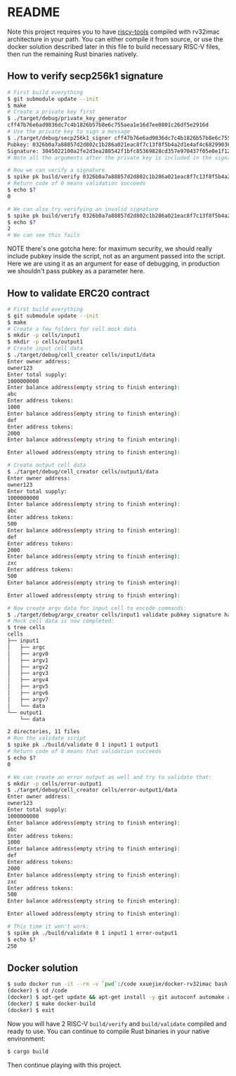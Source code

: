 # README

Note this project requires you to have [riscv-tools](https://github.com/riscv/riscv-tools) compiled with rv32imac architecture in your path. You can either compile it from source, or use the docker solution described later in this file to build necessary RISC-V files, then run the remaining Rust binaries natively.

## How to verify secp256k1 signature

```bash
# First build everything
$ git submodule update --init
$ make
# Create a private key first
$ ./target/debug/private_key_generator
cff47b76e6ad9836dc7c4b1826b57b8e6c755aea1e16d7ee0801c26df5e2916d
# Use the private key to sign a message
$ ./target/debug/secp256k1_signer cff47b76e6ad9836dc7c4b1826b57b8e6c755aea1e16d7ee0801c26df5e2916d foo bar
Pubkey: 0326b0a7a88857d2d802c1b286a021eac8f7c13f8f5b4a2d1e4af4c6829903648f
Signature: 3045022100a2fe2d3ea288542f1bfc85369828cd357e970437f05e0e1f121d477762105a1c02206648ee22e2ef5eb9ee63e0454f977a1c48cb706fc5db7f70fc0237b7905c0343
# Note all the arguments after the private key is included in the signature calculation, in this case, `foo` and `bar` are used

# Now we can verify a signature
$ spike pk build/verify 0326b0a7a88857d2d802c1b286a021eac8f7c13f8f5b4a2d1e4af4c6829903648f 0326b0a7a88857d2d802c1b286a021eac8f7c13f8f5b4a2d1e4af4c6829903648f foo bar
# Return code of 0 means validation succeeds
$ echo $?
0

# We can also try verifying an invalid signature
$ spike pk build/verify 0326b0a7a88857d2d802c1b286a021eac8f7c13f8f5b4a2d1e4af4c6829903648f 3045022100a2fe2d3ea288542f1bfc85369828cd357e970437f05e0e1f121d477762105a1c02206648ee22e2ef5eb9ee63e0454f977a1c48cb706fc5db7f70fc0237b7905c0343 foo bar invalid part
$ echo $?
2
# We can see this fails
```

NOTE there's one gotcha here: for maximum security, we should really include pubkey inside the script, not as an argument passed into the script. Here we are using it as an argument for ease of debugging, in production we shouldn't pass pubkey as a parameter here.

## How to validate ERC20 contract

```bash
# First build everything
$ git submodule update --init
$ make
# Create a few folders for cell mock data
$ mkdir -p cells/input1
$ mkdir -p cells/output1
# Create input cell data
$ ./target/debug/cell_creator cells/input1/data
Enter owner address:
owner123
Enter total supply:
1000000000
Enter balance address(empty string to finish entering):
abc
Enter address tokens:
1000
Enter balance address(empty string to finish entering):
def
Enter address tokens:
2000
Enter balance address(empty string to finish entering):

Enter allowed address(empty string to finish entering):

# Create output cell data
$ ./target/debug/cell_creator cells/output1/data
Enter owner address:
owner123
Enter total supply:
1000000000
Enter balance address(empty string to finish entering):
abc
Enter address tokens:
500
Enter balance address(empty string to finish entering):
def
Enter address tokens:
2000
Enter balance address(empty string to finish entering):
zxc
Enter address tokens:
500
Enter balance address(empty string to finish entering):

Enter allowed address(empty string to finish entering):

# Now create argv data for input cell to encode commands:
$ ./target/debug/argv_creator cells/input1 validate pubkey signature hash transfer abc zxc 500
# Mock cell data is now completed:
$ tree cells
cells
├── input1
│   ├── argc
│   ├── argv0
│   ├── argv1
│   ├── argv2
│   ├── argv3
│   ├── argv4
│   ├── argv5
│   ├── argv6
│   ├── argv7
│   └── data
└── output1
    └── data

2 directories, 11 files
# Run the validate script
$ spike pk ./build/validate 0 1 input1 1 output1
# Return code of 0 means that validation succeeds
$ echo $?
0

# We can create an error output as well and try to validate that:
$ mkdir -p cells/error-output1
$ ./target/debug/cell_creator cells/error-output1/data
Enter owner address:
owner123
Enter total supply:
1000000000
Enter balance address(empty string to finish entering):
abc
Enter address tokens:
1000
Enter balance address(empty string to finish entering):
def
Enter address tokens:
2000
Enter balance address(empty string to finish entering):
zxc
Enter address tokens:
500
Enter balance address(empty string to finish entering):

Enter allowed address(empty string to finish entering):

# This time it won't work:
$ spike pk ./build/validate 0 1 input1 1 error-output1
$ echo $?
250
```

## Docker solution

```bash
$ sudo docker run -it --rm -v `pwd`:/code xxuejie/docker-rv32imac bash
(docker) $ cd /code
(docker) $ apt-get update && apt-get install -y git autoconf automake autotools-dev curl libmpc-dev libmpfr-dev libgmp-dev libusb-1.0-0-dev gawk build-essential bison flex texinfo gperf libtool patchutils bc zlib1g-dev device-tree-compiler pkg-config libexpat-dev cmake ninja-build && apt-get clean
(docker) $ make docker-build
(docker) $ exit
```

Now you will have 2 RISC-V `build/verify` and `build/validate` compiled and ready to use. You can continue to compile Rust binaries in your native environment:

```bash
$ cargo build
```

Then continue playing with this project.
